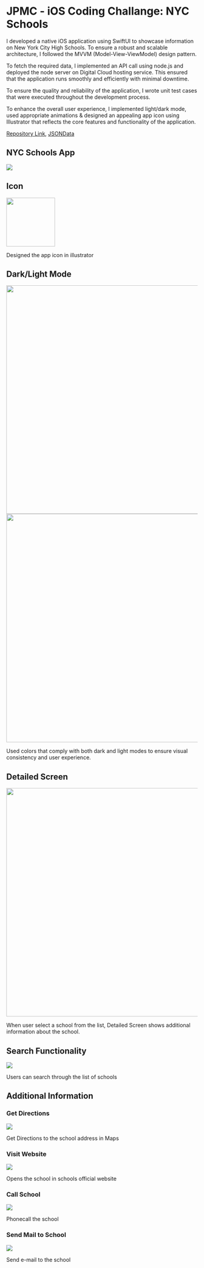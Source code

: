 # JPMC - iOS Coding Challange: NYC Schools
I developed a native iOS application using SwiftUI to showcase information on New York City High Schools. To ensure a robust and scalable architecture, I followed the MVVM (Model-View-ViewModel) design pattern.

To fetch the required data, I implemented an API call using node.js and deployed the node server on Digital Cloud hosting service. This ensured that the application runs smoothly and efficiently with minimal downtime.

To ensure the quality and reliability of the application, I wrote unit test cases that were executed throughout the development process.

To enhance the overall user experience, I implemented light/dark mode, used appropriate animations & designed an appealing app icon using Illustrator that reflects the core features and functionality of the application.

[Repository Link](https://github.com/akhilanandsirra/JPMC), [JSONData](http://45.55.192.160:3001/api/v1/school/)


## NYC Schools App
<a href="https://imgur.com/WFzEdm6"><img src="https://i.imgur.com/WFzEdm6.gif" /></a>

## Icon
<img src="https://user-images.githubusercontent.com/52598978/227871531-00432977-f74c-4d7f-b85c-79dc17480666.png" height="128"/>

Designed the app icon in illustrator

## Dark/Light Mode

<img src="https://user-images.githubusercontent.com/52598978/227888043-c3d841cb-3cf5-4941-a42e-4213b4a437a7.png" height="600"/> <img src="https://user-images.githubusercontent.com/52598978/227888065-a5b9c0a5-88d0-4391-879f-734bed398e55.png" height="600"/>

Used colors that comply with both dark and light modes to ensure visual consistency and user experience.

## Detailed Screen
<img src="https://user-images.githubusercontent.com/52598978/227893375-03b25fdc-dbd3-4766-a81e-d7a164d46739.png" height="600"/>

When user select a school from the list, Detailed Screen shows additional information about the school.  

## Search Functionality
<a href="https://imgur.com/IK8B3k6"><img src="https://i.imgur.com/IK8B3k6.gif" /></a>

Users can search through the list of schools

## Additional Information

### Get Directions
<a href="https://imgur.com/fQqq51L"><img src="https://i.imgur.com/fQqq51L.gif" /></a>

Get Directions to the school address in Maps

### Visit Website
<a href="https://imgur.com/Z7X24VO"><img src="https://i.imgur.com/Z7X24VO.gif" /></a>

Opens the school in schools official website

### Call School
<a href="https://imgur.com/8luJCzJ"><img src="https://i.imgur.com/8luJCzJ.gif" /></a>

Phonecall the school

### Send Mail to School
<a href="https://imgur.com/KHD7iJJ"><img src="https://i.imgur.com/KHD7iJJ.gif" /></a>

Send e-mail to the school

